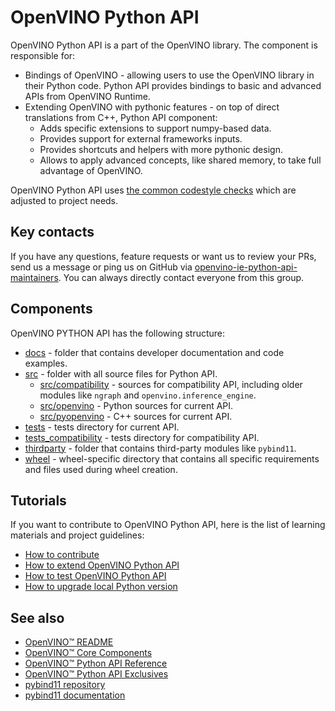 # OpenVINO Python API

OpenVINO Python API is a part of the OpenVINO library. The component is responsible for:

* Bindings of OpenVINO - allowing users to use the OpenVINO library in their Python code. Python API provides bindings to basic and advanced APIs from OpenVINO Runtime.
* Extending OpenVINO with pythonic features - on top of direct translations from C++, Python API component:
    * Adds specific extensions to support numpy-based data.
    * Provides support for external frameworks inputs.
    * Provides shortcuts and helpers with more pythonic design.
    * Allows to apply advanced concepts, like shared memory, to take full advantage of OpenVINO.

OpenVINO Python API uses [the common codestyle checks](https://github.com/openvinotoolkit/openvino/blob/master/src/bindings/python/docs/contributing.md#contribution-guidelines-and-best-practices) which are adjusted to project needs.

## Key contacts

If you have any questions, feature requests or want us to review your PRs, send us a message or ping us on GitHub via [openvino-ie-python-api-maintainers](https://github.com/orgs/openvinotoolkit/teams/openvino-ie-python-api-maintainers). You can always directly contact everyone from this group.

## Components

OpenVINO PYTHON API has the following structure:

* [docs](./docs/) - folder that contains developer documentation and code examples.
* [src](./src/) - folder with all source files for Python API.
    * [src/compatibility](./src/compatibility/) - sources for compatibility API, including older modules like `ngraph` and `openvino.inference_engine`.
    * [src/openvino](./src/openvino/) - Python sources for current API.
    * [src/pyopenvino](./src/pyopenvino/) - C++ sources for current API.
* [tests](./tests/) - tests directory for current API.
* [tests_compatibility](./tests_compatibility/) - tests directory for compatibility API.
* [thirdparty](./thirdparty/) - folder that contains third-party modules like `pybind11`.
* [wheel](./wheel/) - wheel-specific directory that contains all specific requirements and files used during wheel creation.

## Tutorials

If you want to contribute to OpenVINO Python API, here is the list of learning materials and project guidelines:

* [How to contribute](./docs/contributing.md)
* [How to extend OpenVINO Python API](./docs/code_examples.md)
* [How to test OpenVINO Python API](./docs/test_examples.md)
* [How to upgrade local Python version](./docs/python_version_upgrade.md)

## See also

* [OpenVINO™ README](../../../README.md)
* [OpenVINO™ Core Components](../../README.md)
* [OpenVINO™ Python API Reference](https://docs.openvino.ai/latest/api/ie_python_api/api.html)
* [OpenVINO™ Python API Exclusives](https://docs.openvino.ai/latest/openvino_docs_OV_UG_Python_API_exclusives.html)
* [pybind11 repository](https://github.com/pybind/pybind11)
* [pybind11 documentation](https://pybind11.readthedocs.io/en/stable/)
